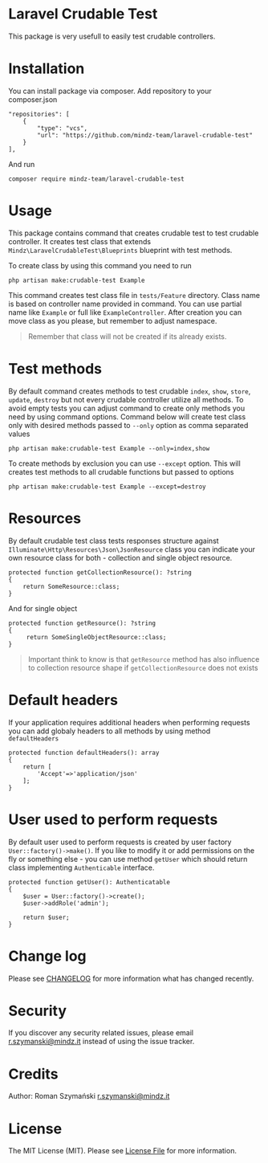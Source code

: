 # Laravel Crudable Test

This package is very usefull to easily test crudable controllers.

# Installation

You can install package via composer. Add repository to your composer.json

    "repositories": [
        {
            "type": "vcs",
            "url": "https://github.com/mindz-team/laravel-crudable-test"
        }
    ],

And run

    composer require mindz-team/laravel-crudable-test

# Usage

This package contains command that creates crudable test to test crudable controller. It creates test class that extends `Mindz\LaravelCrudableTest\Blueprints` blueprint with test methods.

To create class by using this command you need to run

    php artisan make:crudable-test Example

This command creates test class file in  `tests/Feature` directory. Class name is based on controller name provided in command. You can use partial name like `Example` or full like `ExampleController`. After creation you can move class as you please, but remember to adjust namespace.

> Remember that class will not be created if its already exists.

# Test methods

By default command creates methods to test crudable `index`, `show`, `store`, `update`, `destroy` but not every crudable controller utilize all methods. To avoid empty tests you can adjust command to create only methods you need by using command options. Command below will create test class only with desired methods passed to `--only` option as comma separated values

    php artisan make:crudable-test Example --only=index,show

To create methods by exclusion you can use `--except` option. This will creates test methods to all crudable functions but passed to options

    php artisan make:crudable-test Example --except=destroy

# Resources

By default crudable test class tests responses structure against `Illuminate\Http\Resources\Json\JsonResource` class you can indicate your own resource class
for both - collection and single object resource.

    protected function getCollectionResource(): ?string
    {
        return SomeResource::class;
    }

And for single object

    protected function getResource(): ?string
    {
         return SomeSingleObjectResource::class;
    }

> Important think to know is that `getResource` method has also influence to collection resource shape if `getCollectionResource` does not exists

# Default headers

If your application requires additional headers when performing requests you can add globaly headers to all methods by using method `defaultHeaders`

    protected function defaultHeaders(): array
    {
        return [
            'Accept'=>'application/json'
        ];
    }

# User used to perform requests

By default user used to perform requests is created by user factory `User::factory()->make()`. If you like to modify it or add permissions on the fly or something else - you can use method `getUser` which should return class implementing `Authenticable` interface.

    protected function getUser(): Authenticatable
    {
        $user = User::factory()->create();
        $user->addRole('admin');

        return $user;
    }

# Change log

Please see [CHANGELOG](CHANGELOG.md) for more information what has changed recently.


# Security

If you discover any security related issues, please email r.szymanski@mindz.it instead of using the issue tracker.

# Credits

Author: Roman Szymański [r.szymanski@mindz.it](mailto:r.szymanski@mindz.it)

# License

The MIT License (MIT). Please see [License File](LICENSE.md) for more information.
